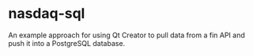 # nasdaq-sql

An example approach for using Qt Creator to pull data from a fin API and push it into a PostgreSQL database.

